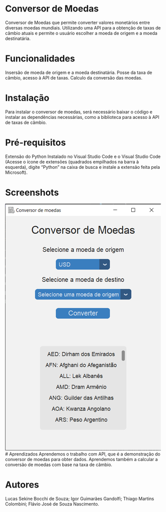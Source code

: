 
# Conversor de Moedas
Conversor de Moedas que permite converter valores monetários entre diversas moedas mundiais. Utilizando uma API para a obtenção de taxas de câmbio atuais e permite o usuário escolher a moeda de origem e a moeda destinatária.

# Funcionalidades 
Insersão de moeda de origem e a moeda destinatária.
Posse da taxa de câmbio, acesso à API de taxas.
Calculo da conversão das moedas.

# Instalação
Para instalar  o conversor de moedas, será necessário baixar o código e instalar as dependências necessárias, como a biblioteca para acesso à API de taxas de câmbio.

# Pré-requisitos
Extensão do Python Instalado no Visual Studio Code e o Visual Studio Code (Acesse o ícone de extensões (quadrados empilhados na barra à esquerda), digite “Python” na caixa de busca e instale a extensão feita pela Microsoft).

# Screenshots
<img src="image.png">
# Aprendizados
Aprendemos o trabalho com API, que é a demonstração do conversor de moedas para obter dados.
Aprendemos também a calcular a conversão de moedas com base na taxa de câmbio. 

# Autores
Lucas Sekine Bocchi de Souza;
Igor Guimarães Gandolfi;
Thiago Martins Colombini;
Flávio José de Souza Nascimento.